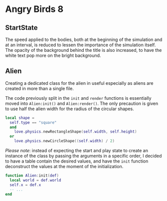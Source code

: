 # Angry Birds 8

## StartState

The speed applied to the bodies, both at the beginning of the simulation and at an interval, is reduced to lessen the importance of the simulation itself. The opacity of the background behind the title is also increased, to have the white text pop more on the bright background.

## Alien

Creating a dedicated class for the alien in useful especially as aliens are created in more than a single file.

The code previously split in the `init` and `render` functions is essentially moved into `Alien:init()` and `Alien:render()`. The only precaution is given to use half the alien width for the radius of the circular shapes.

```lua
local shape =
  self.type == "square"
  and
    love.physics.newRectangleShape(self.width, self.height)
  or
    love.physics.newCircleShape((self.width) / 2)
```

_Please note_: instead of expecting the start and play state to create an instance of the class by passing the arguments in a specific order, I decided to have a table contain the desired values, and have the `init` function deconstruct the values at the moment of the initialization.

```lua
function Alien:init(def)
  local world = def.world
  self.x = def.x
  -- ...
end
```
